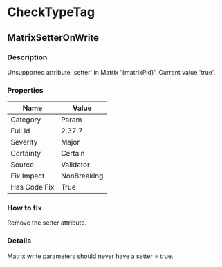 ﻿---  
uid: Validator_2_37_7  
---

# CheckTypeTag

## MatrixSetterOnWrite

### Description

Unsupported attribute 'setter' in Matrix '{matrixPid}'. Current value 'true'.

### Properties

| Name         | Value       |
| ------------ | ----------- |
| Category     | Param       |
| Full Id      | 2.37.7      |
| Severity     | Major       |
| Certainty    | Certain     |
| Source       | Validator   |
| Fix Impact   | NonBreaking |
| Has Code Fix | True        |

### How to fix

Remove the setter attribute.

### Details

Matrix write parameters should never have a setter \= true.

